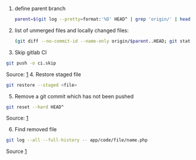 1. define parent branch 
    ```bash
    parent=$(git log --pretty=format:'%D' HEAD^ | grep 'origin/' | head -n1 | sed 's@origin/@@' | sed 's@,.*@@')
    ```
2. list of unmerged files and locally changed files:
    ```bash
    (git diff --no-commit-id --name-only origin/$parent..HEAD; git status --porcelain | sed s/^...//) | sort | uniq
    ```
3. Skip gitlab CI
```bash
git push -o ci.skip
``` 
Source: [1](https://devops.stackexchange.com/questions/6809/is-there-a-ci-skip-option-in-gitlab-ci)
4. Restore staged file
```bash
git restore --staged <file>
```
5. Remove a git commit which has not been pushed
```bash
git reset --hard HEAD^
```
Source: [1](https://stackoverflow.com/questions/1611215/remove-a-git-commit-which-has-not-been-pushed)

6. Find removed file
```bash
git log --all --full-history -- app/code/file/name.php 
```
Source [1](https://stackoverflow.com/questions/7203515/how-to-find-a-deleted-file-in-the-project-commit-history)